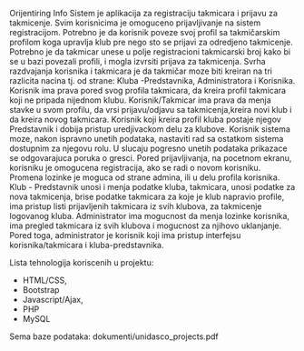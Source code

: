 Orijentiring Info Sistem je aplikacija za registraciju takmicara i prijavu za takmicenje.
Svim korisnicima je omoguceno prijavljivanje na sistem registracijom. Potrebno je da korisnik poveze svoj profil sa takmičarskim profilom koga upravlja klub pre nego sto se prijavi za odredjeno takmicenje. Potrebno je da takmicar unese u polje registracioni takmicarski broj kako bi se u bazi povezali profili, i mogla izvrsiti prijava za takmicenja.  Svrha razdvajanja korisnika i takmicara je da takmičar moze biti kreiran na tri razlicita nacina tj. od strane: Kluba -Predstavnika, Administratora i Korisnika. Korisnik ima prava pored svog profila takmicara, da kreira profil takmicara koji ne pripada nijednom klubu. Korisnik/Takmicar ima prava da menja stavke u svom profilu, da vrsi prijavu/odjavu sa takmicenja,kreira novi klub i da kreira novog takmicara. Korisnik koji kreira profil kluba postaje njegov Predstavnik i dobija pristup uredjivackom delu za klubove.
Korisnik sistema moze, nakon ispravno unetih podataka, nastaviti rad sa ostatkom sistema dostupnim za njegovu rolu. U slucaju pogresno unetih podataka prikazace se odgovarajuca poruka o gresci. Pored prijavljivanja, na pocetnom ekranu, korisniku je
omogucena registracija, ako se radi o novom korisniku. Promena lozinke je moguca od strane admina, ili u delu profila korisnika.
Klub - Predstavnik unosi i menja podatke kluba, takmicara, unosi podatke za nova takmicenja, brise podatke takmicara za koje je klub napravio profile, ima pristup listi prijavljenih takmicara iz svih klubova, za takmicenje logovanog kluba.
Administrator ima mogucnost da menja lozinke korisnika, ima pregled takmicara iz svih klubova i mogucnost za njihovo uklanjanje. Pored toga, administrator je korisnik koji ima pristup interfejsu korisnika/takmicara i kluba-predstavnika.


Lista tehnologija koriscenih u projektu:
- HTML/CSS,
- Bootstrap
- Javascript/Ajax,
- PHP
- MySQL


Sema baze podataka: dokumenti/unidasco_projects.pdf
 
